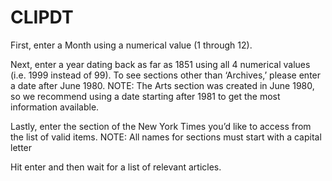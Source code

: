 # CLIPDT


First, enter a Month using a numerical value (1 through 12).

Next, enter a year dating back as far as 1851 using all 4 numerical values (i.e. 1999 instead of 99).
To see sections other than ‘Archives,’ please enter a date after June 1980.
NOTE: The Arts section was created in June 1980, so we recommend using a date starting after 1981 to get the most information available. 

Lastly, enter the section of the New York Times you’d like to access from the list of valid items.
NOTE: All names for sections must start with a capital letter

Hit enter and then wait for a list of relevant articles. 
